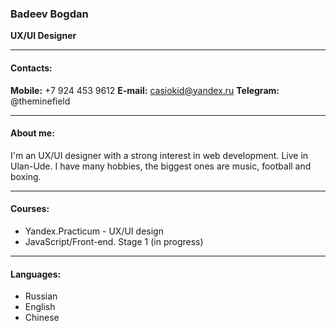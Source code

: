 ### Badeev Bogdan
__UX/UI Designer__
___
#### Contacts:
  __Mobile:__ +7 924 453 9612
  __E-mail:__ casiokid@yandex.ru
  __Telegram:__ @theminefield
___
#### About me:
I'm an UX/UI designer with a strong interest in web development. 
  Live in Ulan-Ude. I have many hobbies, the biggest ones are music, football and boxing.
___
#### Courses:
- Yandex.Practicum - UX/UI design
- JavaScript/Front-end. Stage 1 (in progress)
___
#### Languages:
- Russian
- English
- Chinese